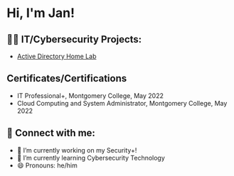 <h1>Hi, I'm Jan! <br/><a 
 </a></h1>

<h2>👨‍💻 IT/Cybersecurity Projects:</h2>

- [Active Directory Home Lab](https://github.com/JanGuiao/ActiveDirectoryLab) 

<h2> Certificates/Certifications</h2>

- IT Professional+, Montgomery College, May 2022
- Cloud Computing and System Administrator, Montgomery College, May 2022


<h2> 🤳 Connect with me:</h2>


- 🔭 I’m currently working on my Security+!
- 🌱 I’m currently learning Cybersecurity Technology
- 😄 Pronouns: he/him

